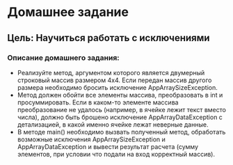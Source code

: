 # Домашнее задание
## Цель: Научиться работать с исключениями

### Описание домашнего задания:
* Реализуйте метод, аргументом которого является двумерный строковый массив размером 4х4. Если передан массив другого размера необходимо бросить исключение AppArraySizeException.
* Метод должен обойти все элементы массива, преобразовать в int и просуммировать. Если в каком-то элементе массива преобразование не удалось (например, в ячейке лежит текст вместо числа), должно быть брошено исключение AppArrayDataException с детализацией, в какой именно ячейке лежат неверные данные.
* В методе main() необходимо вызвать полученный метод, обработать возможные исключения AppArraySizeException и AppArrayDataException и вывести результат расчета (сумму элементов, при условии что подали на вход корректный массив).